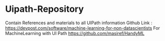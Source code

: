 # Uipath-Repository
Contain References and materials to all UIPath information
Github Link : https://devpost.com/software/machine-learning-for-non-datascientists For MachineLearning with UI Path https://github.com/masiref/HandyML
